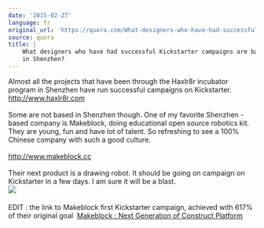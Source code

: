 ```yaml
---
date: '2015-02-27'
language: fr
original_url: 'https://quora.com/What-designers-who-have-had-successful-Kickstarter-campaigns-are-based-in-Shenzhen/answer/Clément-Renaud'
source: quora
title: |
    What designers who have had successful Kickstarter campaigns are based
    in Shenzhen?
---
```


Almost all the projects that have been through the Haxlr8r incubator
program in Shenzhen have run successful campaigns on Kickstarter.
<http://www.haxlr8r.com>\
\
Some are not based in Shenzhen though. One of my favorite Shenzhen -
based company is Makeblock, doing educational open source robotics kit.
They are young, fun and have lot of talent. So refreshing to see a 100%
Chinese company with such a good culture.\
\
<http://www.makeblock.cc>\
\
Their next product is a drawing robot. It should be going on campaign on
Kickstarter in a few days. I am sure it will be a blast.\
![](main-qimg-0a018b342a1c9529d0003c60c76d6aaf-c.png)​\
\
EDIT : the link to Makeblock first Kickstarter campaign, achieved with
617% of their original goal  [Makeblock : Next Generation of Construct
Platform](https://www.kickstarter.com/projects/1397854503/makeblock-next-generation-of-construct-platform?ref=nav_search)
